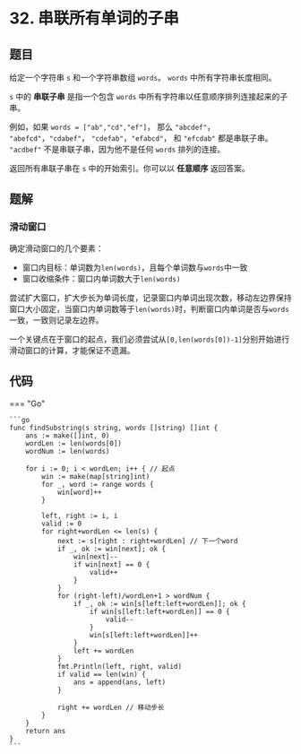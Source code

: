 # 32. 串联所有单词的子串

## 题目

给定一个字符串 `s` 和一个字符串数组 `words`。 `words` 中所有字符串长度相同。

`s` 中的 **串联子串** 是指一个包含 `words` 中所有字符串以任意顺序排列连接起来的子串。

例如，如果 `words = ["ab","cd","ef"]`， 那么 `"abcdef"`， `"abefcd"`，`"cdabef"`， `"cdefab"`，`"efabcd"`， 和 `"efcdab"` 都是串联子串。 `"acdbef"` 不是串联子串，因为他不是任何 `words` 排列的连接。

返回所有串联子串在 `s` 中的开始索引。你可以以 **任意顺序** 返回答案。

## 题解

### 滑动窗口
确定滑动窗口的几个要素：

- 窗口内目标：单词数为`len(words)`，且每个单词数与`words`中一致
- 窗口收缩条件：窗口内单词数大于`len(words)`

尝试扩大窗口，扩大步长为单词长度，记录窗口内单词出现次数，移动左边界保持窗口大小固定，当窗口内单词数等于`len(words)`时，判断窗口内单词是否与`words`一致，一致则记录左边界。

一个关键点在于窗口的起点，我们必须尝试从`[0,len(words[0])-1]`分别开始进行滑动窗口的计算，才能保证不遗漏。
## 代码

=== "Go"

    ```go
    func findSubstring(s string, words []string) []int {
        ans := make([]int, 0)
        wordLen := len(words[0])
        wordNum := len(words)

        for i := 0; i < wordLen; i++ { // 起点
            win := make(map[string]int)
            for _, word := range words {
                win[word]++
            }

            left, right := i, i
            valid := 0
            for right+wordLen <= len(s) { 
                next := s[right : right+wordLen] // 下一个word
                if _, ok := win[next]; ok {
                    win[next]--
                    if win[next] == 0 {
                        valid++
                    }
                }
                for (right-left)/wordLen+1 > wordNum {
                    if _, ok := win[s[left:left+wordLen]]; ok {
                        if win[s[left:left+wordLen]] == 0 {
                            valid--
                        }
                        win[s[left:left+wordLen]]++
                    }
                    left += wordLen
                }
                fmt.Println(left, right, valid)
                if valid == len(win) {
                    ans = append(ans, left)
                }

                right += wordLen // 移动步长
            }
        }
        return ans
    }
    ```